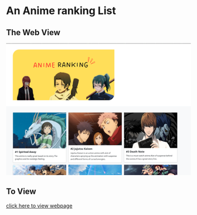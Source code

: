 # An Anime ranking List
## The Web View

![Alt text](./assets/images/webview.png)

## To View
[click here to view webpage](https://boluwatifeolusegun.github.io/anime-ranking/)

